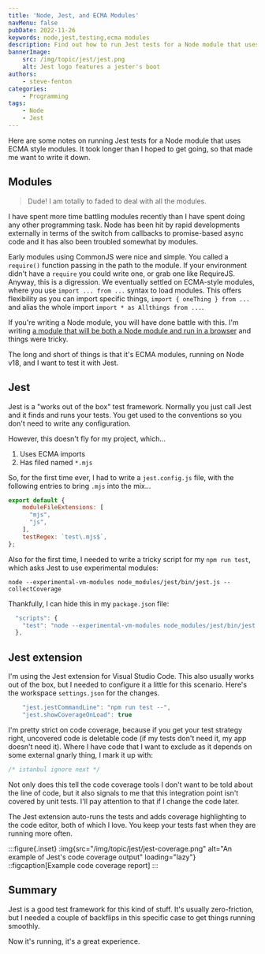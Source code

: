 ```yaml
---
title: 'Node, Jest, and ECMA Modules'
navMenu: false
pubDate: 2022-11-26
keywords: node,jest,testing,ecma modules
description: Find out how to run Jest tests for a Node module that uses ECMA style modules.
bannerImage:
    src: /img/topic/jest/jest.png
    alt: Jest logo features a jester's boot
authors:
    - steve-fenton
categories:
    - Programming
tags:
    - Node
    - Jest
---
```


Here are some notes on running Jest tests for a Node module that uses ECMA style modules. It took longer than I hoped to get going, so that made me want to write it down.

## Modules

> Dude! I am totally to faded to deal with all the modules.

I have spent more time battling modules recently than I have spent doing any other programming task. Node has been hit by rapid developments externally in terms of the switch from callbacks to promise-based async code and it has also been troubled somewhat by modules.

Early modules using CommonJS were nice and simple. You called a `require()` function passing in the path to the module. If your environment didn't have a `require` you could write one, or grab one like RequireJS. Anyway, this is a digression. We eventually settled on ECMA-style modules, where you use `import ... from ...` syntax to load modules. This offers flexibility as you can import specific things, `import { oneThing } from ...` and alias the whole import `import * as Allthings from ...`.

If you're writing a Node module, you will have done battle with this. I'm writing [a module that will be both a Node module and run in a browser](https://www.stevefenton.co.uk/blog/2022/11/modules-node-and-browsers/) and things were tricky.

The long and short of things is that it's ECMA modules, running on Node v18, and I want to test it with Jest.

## Jest

Jest is a "works out of the box" test framework. Normally you just call Jest and it finds and runs your tests. You get used to the conventions so you don't need to write any configuration.

However, this doesn't fly for my project, which...

1. Uses ECMA imports
2. Has filed named `*.mjs`

So, for the first time ever, I had to write a `jest.config.js` file, with the following entries to bring `.mjs` into the mix...

```javascript
export default {
    moduleFileExtensions: [
      "mjs",
      "js",
    ],
    testRegex: `test\.mjs$`,
};
```

Also for the first time, I needed to write a tricky script for my `npm run test`, which asks Jest to use experimental modules:

```
node --experimental-vm-modules node_modules/jest/bin/jest.js --collectCoverage
```

Thankfully, I can hide this in my `package.json` file:

```javascript
  "scripts": {
    "test": "node --experimental-vm-modules node_modules/jest/bin/jest.js --collectCoverage"
  },
```

## Jest extension

I'm using the Jest extension for Visual Studio Code. This also usually works out of the box, but I needed to configure it a little for this scenario. Here's the workspace `settings.json` for the changes.

```javascript
    "jest.jestCommandLine": "npm run test --",
    "jest.showCoverageOnLoad": true
```

I'm pretty strict on code coverage, because if you get your test strategy right, uncovered code is deletable code (if my tests don't need it, my app doesn't need it). Where I have code that I want to exclude as it depends on some external gnarly thing, I mark it up with:

```javascript
/* istanbul ignore next */
```

Not only does this tell the code coverage tools I don't want to be told about the line of code, but it also signals to me that this integration point isn't covered by unit tests. I'll pay attention to that if I change the code later.

The Jest extension auto-runs the tests and adds coverage highlighting to the code editor, both of which I love. You keep your tests fast when they are running more often.

:::figure{.inset}
:img{src="/img/topic/jest/jest-coverage.png" alt="An example of Jest's code coverage output" loading="lazy"}
::figcaption[Example code coverage report]
:::

## Summary

Jest is a good test framework for this kind of stuff. It's usually zero-friction, but I needed a couple of backflips in this specific case to get things running smoothly.

Now it's running, it's a great experience.